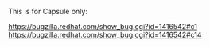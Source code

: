 This is for Capsule only:

https://bugzilla.redhat.com/show_bug.cgi?id=1416542#c1
https://bugzilla.redhat.com/show_bug.cgi?id=1416542#c14

